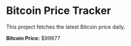 # Bitcoin Price Tracker

This project fetches the latest Bitcoin price daily.

**Bitcoin Price:** $99877
